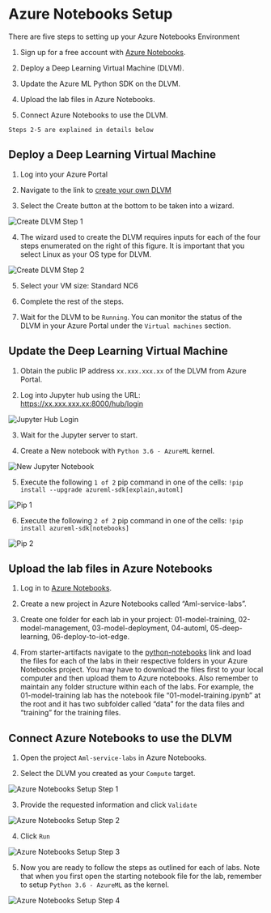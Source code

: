 # Azure Notebooks Setup

There are five steps to setting up your Azure Notebooks Environment

1. Sign up for a free account with [Azure Notebooks](https://notebooks.azure.com/).

2. Deploy a Deep Learning Virtual Machine (DLVM).

3. Update the Azure ML Python SDK on the DLVM.

4. Upload the lab files in Azure Notebooks.

5. Connect Azure Notebooks to use the DLVM.

`Steps 2-5 are explained in details below`


## Deploy a Deep Learning Virtual Machine

1. Log into your Azure Portal

2. Navigate to the link to [create your own DLVM](https://portal.azure.com/#create/microsoft-ads.dsvm-deep-learningtoolkit)

3. Select the Create button at the bottom to be taken into a wizard.

![Create DLVM Step 1](./images/setup_vm/create_vm_1.png)

4. The wizard used to create the DLVM requires inputs for each of the four steps enumerated on the right of this figure. It is important that you select Linux as your OS type for DLVM.

![Create DLVM Step 2](./images/setup_vm/create_vm_2.png)

5. Select your VM size: Standard NC6

6. Complete the rest of the steps.

7. Wait for the DLVM to be `Running`. You can monitor the status of the DLVM in your Azure Portal under the `Virtual machines` section.


## Update the Deep Learning Virtual Machine

1. Obtain the public IP address `xx.xxx.xxx.xx` of the DLVM from Azure Portal.

2. Log into Jupyter hub using the URL: https://xx.xxx.xxx.xx:8000/hub/login

![Jupyter Hub Login](./images/setup_vm/hub_login.png)

3. Wait for the Jupyter server to start.

4. Create a New notebook with `Python 3.6 - AzureML` kernel.

![New Jupyter Notebook](./images/setup_vm/create_nb.png)

5. Execute the following `1 of 2` pip command in one of the cells: `!pip install --upgrade azureml-sdk[explain,automl]`

![Pip 1](./images/setup_vm/pip_1.png)

6. Execute the following `2 of 2` pip command in one of the cells: `!pip install azureml-sdk[notebooks]`

![Pip 2](./images/setup_vm/pip_2.png)

## Upload the lab files in Azure Notebooks

1. Log in to [Azure Notebooks](https://notebooks.azure.com/).

2. Create a new project in Azure Notebooks called “Aml-service-labs”.

3. Create one folder for each lab in your project:  01-model-training, 02-model-management, 03-model-deployment, 04-automl, 05-deep-learning, 06-deploy-to-iot-edge.

4. From starter-artifacts navigate to the [python-notebooks](../../starter-artifacts/python-notebooks) link and load the files for each of the labs in their respective folders in your Azure Notebooks project. You may have to download the files first to your local computer and then upload them to Azure notebooks. Also remember to maintain any folder structure within each of the labs. For example, the 01-model-training lab has the notebook file “01-model-training.ipynb” at the root and it has two subfolder called “data” for the data files and “training” for the training files.

## Connect Azure Notebooks to use the DLVM

1. Open the project `Aml-service-labs` in Azure Notebooks.

2. Select the DLVM you created as your `Compute` target.

![Azure Notebooks Setup Step 1](./images/setup_compute/compute_1.png)

3. Provide the requested information and click `Validate`

![Azure Notebooks Setup Step 2](./images/setup_compute/compute_2.png)

4. Click `Run`

![Azure Notebooks Setup Step 3](./images/setup_compute/compute_3.png)

5. Now you are ready to follow the steps as outlined for each of labs. Note that when you first open the starting notebook file for the lab, remember to setup `Python 3.6 - AzureML` as the kernel.

![Azure Notebooks Setup Step 4](./images/setup_compute/setup_kernel.png)


